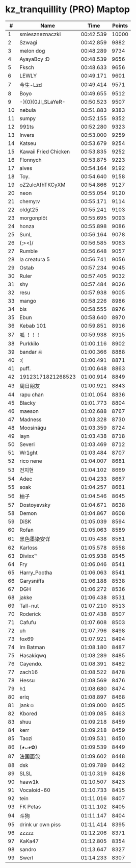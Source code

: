 # kz_tranquillity (PRO) Maptop

|  # | Name | Time | Points |
|-------------- | -------------- | -------------- | -------------- | 
| 1 | smieszneznaczki | 00:42.539 | 10000 | 
| 2 | Szwagi | 00:42.859 | 9882 | 
| 3 | melon dog | 00:48.289 | 9734 | 
| 4 | AyayaBoy :D | 00:48.539 | 9656 | 
| 5 | Fksch | 00:48.633 | 9656 | 
| 6 | LEWLY | 00:49.171 | 9601 | 
| 7 | 今生-Lzd | 00:49.414 | 9571 | 
| 8 | Boyo | 00:49.655 | 9512 | 
| 9 | -}{0}{0JI_SLaYeR- | 00:50.523 | 9507 | 
| 10 | nebula | 00:51.883 | 9383 | 
| 11 | sumpy | 00:52.155 | 9352 | 
| 12 | 991ts | 00:52.280 | 9323 | 
| 13 | Invers | 00:53.000 | 9259 | 
| 14 | Katseu | 00:53.679 | 9254 | 
| 15 | Kawaii Fried Chicken | 00:53.835 | 9252 | 
| 16 | Flonnych | 00:53.875 | 9223 | 
| 17 | alves | 00:54.164 | 9192 | 
| 18 | Toy. | 00:54.640 | 9158 | 
| 19 | oZ2ulcAfhTKCyXM | 00:54.866 | 9127 | 
| 20 | neon | 00:55.054 | 9120 | 
| 21 | chemy:v | 00:55.171 | 9114 | 
| 22 | oldgt25 | 00:55.241 | 9103 | 
| 23 | morgonplöt | 00:55.695 | 9093 | 
| 24 | honza | 00:55.898 | 9086 | 
| 25 | SunL | 00:56.164 | 9078 | 
| 26 | (;><)/ | 00:56.585 | 9063 | 
| 27 | Rumble | 00:56.648 | 9057 | 
| 28 | la creatura 5 | 00:56.741 | 9056 | 
| 29 | Ostab | 00:57.234 | 9045 | 
| 30 | Ruler | 00:57.405 | 9032 | 
| 31 | shy | 00:57.484 | 9026 | 
| 32 | resu | 00:57.938 | 9005 | 
| 33 | mango | 00:58.226 | 8986 | 
| 34 | bis | 00:58.555 | 8976 | 
| 35 | Ebun | 00:58.640 | 8970 | 
| 36 | Kebab 101 | 00:59.851 | 8916 | 
| 37 | 呱 ！！！ | 00:59.938 | 8915 | 
| 38 | Purkkilo | 01:00.116 | 8902 | 
| 39 | bandar ☠ | 01:00.366 | 8888 | 
| 40 | :( | 01:00.491 | 8871 | 
| 41 | puff. | 01:00.648 | 8863 | 
| 42 | 19123171821268523 | 01:00.914 | 8849 | 
| 43 | 周日朋友 | 01:00.921 | 8843 | 
| 44 | rapu chan | 01:01.054 | 8836 | 
| 45 | Blacky | 01:01.773 | 8804 | 
| 46 | maeson | 01:02.688 | 8767 | 
| 47 | Madness | 01:03.328 | 8730 | 
| 48 | Moosinägu | 01:03.359 | 8724 | 
| 49 | iayn | 01:03.438 | 8718 | 
| 50 | Severi | 01:03.469 | 8712 | 
| 51 | Wr1ght | 01:03.484 | 8707 | 
| 52 | rico nene | 01:04.007 | 8681 | 
| 53 | 전지현 | 01:04.102 | 8669 | 
| 54 | Adec | 01:04.233 | 8667 | 
| 55 | soak | 01:04.257 | 8661 | 
| 56 | 柚子 | 01:04.546 | 8645 | 
| 57 | Dostoyevsky | 01:04.671 | 8638 | 
| 58 | Demon | 01:04.867 | 8608 | 
| 59 | DiSK | 01:05.039 | 8594 | 
| 60 | Rofan | 01:05.063 | 8589 | 
| 61 | 黑色墨染安详 | 01:05.438 | 8581 | 
| 62 | Karloss | 01:05.578 | 8558 | 
| 63 | Divixx™ | 01:05.938 | 8545 | 
| 64 | Fry | 01:06.046 | 8541 | 
| 65 | Harry_Pootha | 01:06.063 | 8541 | 
| 66 | Garysniffs | 01:06.188 | 8538 | 
| 67 | DGH | 01:06.272 | 8536 | 
| 68 | jakke | 01:06.438 | 8531 | 
| 69 | Tall-nut | 01:07.210 | 8513 | 
| 70 | Roderick | 01:07.438 | 8507 | 
| 71 | Cafufu | 01:07.608 | 8503 | 
| 72 | uh | 01:07.796 | 8498 | 
| 73 | fox69 | 01:07.921 | 8494 | 
| 74 | Im Batman | 01:08.180 | 8487 | 
| 75 | Hasakiqwq | 01:08.289 | 8485 | 
| 76 | Cayendo. | 01:08.391 | 8482 | 
| 77 | zach16 | 01:08.522 | 8478 | 
| 78 | Hessu | 01:08.569 | 8476 | 
| 79 | h1 | 01:08.680 | 8474 | 
| 80 | eriq | 01:08.897 | 8468 | 
| 81 | jank☺ | 01:09.000 | 8465 | 
| 82 | Kbored | 01:09.085 | 8463 | 
| 83 | shuu | 01:09.218 | 8459 | 
| 84 | kerr | 01:09.218 | 8459 | 
| 85 | Taozi | 01:09.531 | 8450 | 
| 86 | (◕ᴗ◕✿) | 01:09.539 | 8449 | 
| 87 | 法国面包 | 01:09.602 | 8448 | 
| 88 | dsk | 01:09.789 | 8442 | 
| 89 | SLSL | 01:10.319 | 8428 | 
| 90 | haaw1k | 01:10.507 | 8423 | 
| 91 | Vocaloid-60 | 01:10.733 | 8415 | 
| 92 | tein | 01:11.016 | 8407 | 
| 93 | FK Petas | 01:11.102 | 8405 | 
| 94 | 斗狗 | 01:11.147 | 8404 | 
| 95 | drink ur own piss | 01:11.414 | 8395 | 
| 96 | zzzzz | 01:12.206 | 8371 | 
| 97 | KaKa47 | 01:12.805 | 8354 | 
| 98 | sandro | 01:13.647 | 8327 | 
| 99 | Swerl | 01:14.233 | 8307 | 

